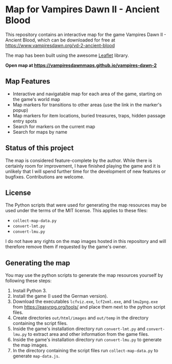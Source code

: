# Map for Vampires Dawn II - Ancient Blood

This repository contains an interactive map for the game Vampires Dawn II - Ancient Blood, which can be downloaded for free at https://www.vampiresdawn.org/vd-2-ancient-blood

The map has been built using the awesome [Leaflet](https://leafletjs.com) library.

**Open map at https://vampiresdawnmaps.github.io/vampires-dawn-2**

## Map Features
* Interactive and navigatable map for each area of the game, starting on the game's world map
* Map markers for transitions to other areas (use the link in the marker's popup)
* Map markers for item locations, buried treasures, traps, hidden passage entry spots
* Search for markers on the current map
* Search for maps by name

## Status of this project
The map is considered feature-complete by the author. While there is certainly room for improvement, I have finished playing the game and it is unlikely that I will spend further time for the development of new features or bugfixes. Contributions are welcome.

## License
The Python scripts that were used for generating the map resources may be used under the terms of the MIT license. This applies to these files:
* `collect-map-data.py`
* `convert-lmt.py`
* `convert-lmu.py`

I do not have any rights on the map images hosted in this repository and will therefore remove them if requested by the game's owner.

## Generating the map
You may use the python scripts to generate the map resources yourself by following these steps:

1. Install Python 3.
1. Install the game (I used the German version).
1. Download the executables `lcfviz.exe`, `lcf2xml.exe`, and `lmu2png.exe` from https://easyrpg.org/tools/ and place them next to the python script files.
1. Create directories `out/html/images` and `out/temp` in the directory containing the script files.
1. Inside the game's installation directory run `convert-lmt.py` and `convert-lmu.py` to extract area and other information from the game files.
1. Inside the game's installation directory run `convert-lmu.py` to generate the map images.
1. In the directory containing the script files run `collect-map-data.py` to generate `map-data.js`.

